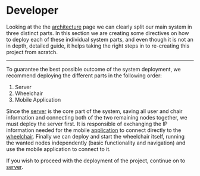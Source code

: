 # Developer

Looking at the the [architecture](../architecture/system.md) page we can clearly split our main system in three distinct parts. In this section we are creating some directives on how to deploy each of these individual system parts, and even though it is not an in depth, detailed guide, it helps taking the right steps in to re-creating this project from scratch.

---

To guarantee the best possible outcome of the system deployment, we recommend deploying the different parts in the following order:

1. Server
2. Wheelchair
3. Mobile Application

Since the [server](server.md) is the core part of the system, saving all user and chair information and connecting both of the two remaining nodes together, we must deploy the server first. It is responsible of exchanging the IP information needed for the mobile [application](mobile.md) to connect directly to the [wheelchair](wheelchair.md).
Finally we can deploy and start the wheelchair itself, running the wanted nodes independently (basic functionality and navigation) and use the mobile application to connect to it.

If you wish to proceed with the deployment of the project, continue on to [server](server.md).
